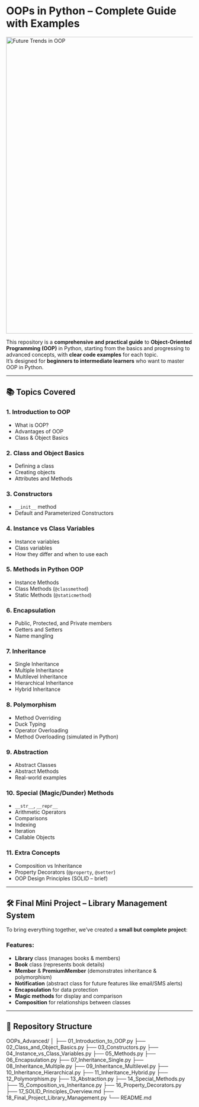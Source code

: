 # OOPs in Python – Complete Guide with Examples

<img src="https://algorithmman.com/wp-content/uploads/2024/07/Future-Trends-in-Object-Oriented-Programming.gif" alt="Future Trends in OOP" width="800">

This repository is a **comprehensive and practical guide** to **Object-Oriented Programming (OOP)** in Python, starting from the basics and progressing to advanced concepts, with **clear code examples** for each topic.  
It’s designed for **beginners to intermediate learners** who want to master OOP in Python.

---

## 📚 Topics Covered

### **1. Introduction to OOP**
- What is OOP?
- Advantages of OOP
- Class & Object Basics

### **2. Class and Object Basics**
- Defining a class
- Creating objects
- Attributes and Methods

### **3. Constructors**
- `__init__` method
- Default and Parameterized Constructors

### **4. Instance vs Class Variables**
- Instance variables
- Class variables
- How they differ and when to use each

### **5. Methods in Python OOP**
- Instance Methods
- Class Methods (`@classmethod`)
- Static Methods (`@staticmethod`)

### **6. Encapsulation**
- Public, Protected, and Private members
- Getters and Setters
- Name mangling

### **7. Inheritance**
- Single Inheritance
- Multiple Inheritance
- Multilevel Inheritance
- Hierarchical Inheritance
- Hybrid Inheritance

### **8. Polymorphism**
- Method Overriding
- Duck Typing
- Operator Overloading
- Method Overloading (simulated in Python)

### **9. Abstraction**
- Abstract Classes
- Abstract Methods
- Real-world examples

### **10. Special (Magic/Dunder) Methods**
- `__str__`, `__repr__`
- Arithmetic Operators
- Comparisons
- Indexing
- Iteration
- Callable Objects

### **11. Extra Concepts**
- Composition vs Inheritance
- Property Decorators (`@property`, `@setter`)
- OOP Design Principles (SOLID – brief)

---

## 🛠 Final Mini Project – Library Management System
To bring everything together, we’ve created a **small but complete project**:

### **Features:**
- **Library** class (manages books & members)
- **Book** class (represents book details)
- **Member** & **PremiumMember** (demonstrates inheritance & polymorphism)
- **Notification** (abstract class for future features like email/SMS alerts)
- **Encapsulation** for data protection
- **Magic methods** for display and comparison
- **Composition** for relationships between classes

---

## 📂 Repository Structure

OOPs_Advanced/
│
├── 01_Introduction_to_OOP.py
├── 02_Class_and_Object_Basics.py
├── 03_Constructors.py
├── 04_Instance_vs_Class_Variables.py
├── 05_Methods.py
├── 06_Encapsulation.py
├── 07_Inheritance_Single.py
├── 08_Inheritance_Multiple.py
├── 09_Inheritance_Multilevel.py
├── 10_Inheritance_Hierarchical.py
├── 11_Inheritance_Hybrid.py
├── 12_Polymorphism.py
├── 13_Abstraction.py
├── 14_Special_Methods.py
├── 15_Composition_vs_Inheritance.py
├── 16_Property_Decorators.py
├── 17_SOLID_Principles_Overview.md
├── 18_Final_Project_Library_Management.py
└── README.md
